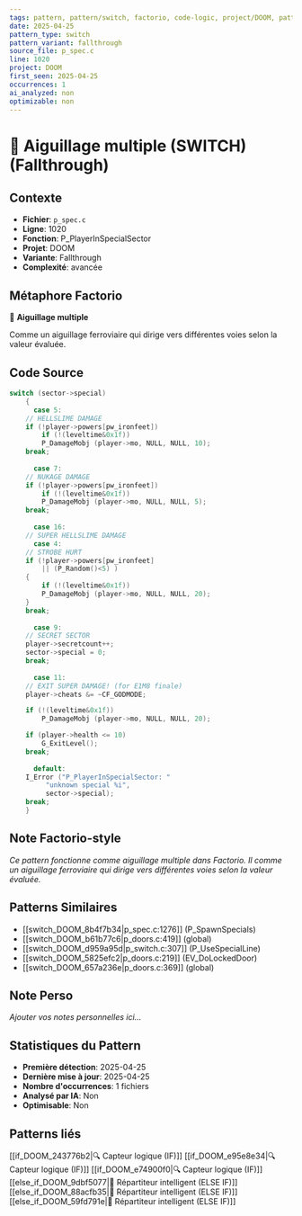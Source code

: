 ```yaml
---
tags: pattern, pattern/switch, factorio, code-logic, project/DOOM, pattern/variant/fallthrough
date: 2025-04-25
pattern_type: switch
pattern_variant: fallthrough
source_file: p_spec.c
line: 1020
project: DOOM
first_seen: 2025-04-25
occurrences: 1
ai_analyzed: non
optimizable: non
---
```


# 🔀 Aiguillage multiple (SWITCH) (Fallthrough)

## Contexte
- **Fichier**: `p_spec.c`
- **Ligne**: 1020
- **Fonction**: P_PlayerInSpecialSector
- **Projet**: DOOM
- **Variante**: Fallthrough
- **Complexité**: avancée

## Métaphore Factorio
🔀 **Aiguillage multiple**

Comme un aiguillage ferroviaire qui dirige vers différentes voies selon la valeur évaluée.

## Code Source
```c
switch (sector->special)
    {
      case 5:
	// HELLSLIME DAMAGE
	if (!player->powers[pw_ironfeet])
	    if (!(leveltime&0x1f))
		P_DamageMobj (player->mo, NULL, NULL, 10);
	break;
	
      case 7:
	// NUKAGE DAMAGE
	if (!player->powers[pw_ironfeet])
	    if (!(leveltime&0x1f))
		P_DamageMobj (player->mo, NULL, NULL, 5);
	break;
	
      case 16:
	// SUPER HELLSLIME DAMAGE
      case 4:
	// STROBE HURT
	if (!player->powers[pw_ironfeet]
	    || (P_Random()<5) )
	{
	    if (!(leveltime&0x1f))
		P_DamageMobj (player->mo, NULL, NULL, 20);
	}
	break;
			
      case 9:
	// SECRET SECTOR
	player->secretcount++;
	sector->special = 0;
	break;
			
      case 11:
	// EXIT SUPER DAMAGE! (for E1M8 finale)
	player->cheats &= ~CF_GODMODE;

	if (!(leveltime&0x1f))
	    P_DamageMobj (player->mo, NULL, NULL, 20);

	if (player->health <= 10)
	    G_ExitLevel();
	break;
			
      default:
	I_Error ("P_PlayerInSpecialSector: "
		 "unknown special %i",
		 sector->special);
	break;
    }
```

## Note Factorio-style
*Ce pattern fonctionne comme aiguillage multiple dans Factorio. Il comme un aiguillage ferroviaire qui dirige vers différentes voies selon la valeur évaluée.*

## Patterns Similaires
- [[switch_DOOM_8b4f7b34|p_spec.c:1276]] (P_SpawnSpecials)
- [[switch_DOOM_b61b77c6|p_doors.c:419]] (global)
- [[switch_DOOM_d959a95d|p_switch.c:307]] (P_UseSpecialLine)
- [[switch_DOOM_5825efc2|p_doors.c:219]] (EV_DoLockedDoor)
- [[switch_DOOM_657a236e|p_doors.c:369]] (global)

## Note Perso
*Ajouter vos notes personnelles ici...*

## Statistiques du Pattern
- **Première détection**: 2025-04-25
- **Dernière mise à jour**: 2025-04-25
- **Nombre d'occurrences**: 1 fichiers
- **Analysé par IA**: Non
- **Optimisable**: Non

## Patterns liés
[[if_DOOM_243776b2|🔍 Capteur logique (IF)]]
[[if_DOOM_e95e8e34|🔍 Capteur logique (IF)]]
[[if_DOOM_e74900f0|🔍 Capteur logique (IF)]]
[[else_if_DOOM_9dbf5077|🔄 Répartiteur intelligent (ELSE IF)]]
[[else_if_DOOM_88acfb35|🔄 Répartiteur intelligent (ELSE IF)]]
[[else_if_DOOM_59fd791e|🔄 Répartiteur intelligent (ELSE IF)]]
